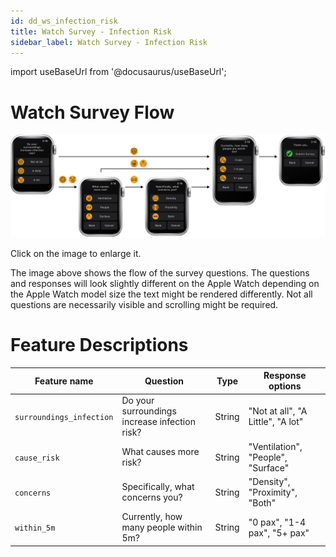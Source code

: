 ```yaml
---
id: dd_ws_infection_risk
title: Watch Survey - Infection Risk
sidebar_label: Watch Survey - Infection Risk
---
```



import useBaseUrl from '@docusaurus/useBaseUrl';

# Watch Survey Flow
[![Image](/img/watch_survey_infection_risk.png)](/img/watch_survey_infection_risk.png)

Click on the image to enlarge it.

The image above shows the flow of the survey questions. The questions and responses will look slightly different on the Apple Watch depending on the Apple Watch model size the text might be rendered differently. Not all questions are necessarily visible and scrolling might be required.

# Feature Descriptions
| Feature name | Question | Type | Response options |
|--------------|----------|------|------------------|
| `surroundings_infection` | Do your surroundings increase infection risk? | String | "Not at all", "A Little", "A lot"|
| `cause_risk` | What causes more risk? | String | "Ventilation", "People", "Surface" |
| `concerns` | Specifically, what concerns you? | String |  "Density", "Proximity", "Both" |
| `within_5m` | Currently, how many people within 5m? | String | "0 pax", "1-4 pax", "5+ pax" |
